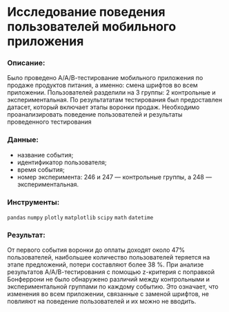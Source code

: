 # Исследование поведения пользователей мобильного приложения

### Описание:

Было проведено А/А/В-тестирование мобильного приложения по продаже продуктов питания, а именно: смена шрифтов во всем приложении. Пользователей разделили на 3 группы: 2 контрольные и экспериментальная. По результататам тестирования был предоставлен датасет, который включает этапы воронки продаж. Необходимо проанализировать поведение пользователей и результаты проведенного тестирования

### Данные:
- название события;
- идентификатор пользователя;
- время события;
- номер эксперимента: 246 и 247 — контрольные группы, а 248 — экспериментальная.

### Инструменты: 
`pandas` `numpy` `plotly` `matplotlib` `scipy` `math` `datetime`

### Результат: 
От первого события воронки до оплаты доходят около 47% пользователей, наибольшее количество пользователей теряется на этапе предложений, потери составляют более 38 %. При анализе результатов А/А/В-тестирования с помощью z-критерия с поправкой Бонферрони не было обнаружено различий между контрольными и экспериментальной группами по каждому событию. Это означает, что изменения во всем приложении, связанные с заменой шрифтов, не повлияют на поведение пользователей и их можно не вводить.

